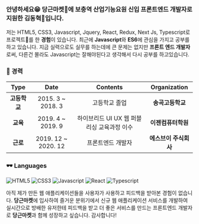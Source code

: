 ### 안녕하세요😁 당근마켓🥕에 보충역 산업기능요원 신입 프론트엔드 개발자로 지원한 김동혁🐹입니다.

저는 HTML5, CSS3, Javascript, Jquery, React, Redux, Next Js, Typescript로 프로젝트🏢를 한 **경험**이 있습니다.
최근에 **Javascript**와 **ES6**에 관심을 가지고 공부를 하고 있습니다. 지금 실력으로도 실무를 하는데에 큰 문제는 없지만 **프론트 엔드 개발자**로써,
다른건 몰라도 Javascript는 잘해야된다고 생각해서 다시 공부를 하고있습니다.

### 🧡 경력

| **Type** | **Date** | **Contents** | **Organization** |
|:--------:|:--------:|:--------:|:--------:|
| **고등학교** | 2015. 3 ~ 2018. 3 | 고등학교 졸업 | **송곡고등학교** |
| **교육** | 2019. 4 ~ 2019. 9 | 하이브리드 UI UX 웹 퍼블리싱 교육과정 이수 | **이젠컴퓨터학원** |
| **근로** | 2019. 12 ~ 2020. 12 | 프론트엔드 개발자 | **에스브이 주식회사** |

### 🕶 Languages
![HTML5](https://img.shields.io/badge/HTML5-%E2%98%85%E2%98%85%E2%98%85%E2%98%85%E2%98%86-ff8a3d?style=plastic&logo=HTML5&logoColor=white) ![CSS3](https://img.shields.io/badge/CSS3-%E2%98%85%E2%98%85%E2%98%85%E2%98%85%E2%98%85-56c271?style=plastic&logo=CSS3&logoColor=white) ![Javascript](https://img.shields.io/badge/JAVASCRIPT-%E2%98%85%E2%98%85%E2%98%85%E2%98%85%E2%98%86-ff8a3d?style=plastic&logo=Javascript&logoColor=white) ![React](https://img.shields.io/badge/REACT-%E2%98%85%E2%98%85%E2%98%85%E2%98%85%E2%98%86-ff8a3d?style=plastic&logo=React&logoColor=white) ![Typescript](https://img.shields.io/badge/TYPESCRIPT-%E2%98%85%E2%98%85%E2%98%86%E2%98%86%E2%98%86-ff8a3d?style=plastic&logo=Typescript&logoColor=white)


아직 제가 만든 웹 애플리케이션들을 사용자가 사용하고 피드백을 받아본 경험이 없습니다. **당근마켓**에 입사하여 즐거운 분위기에서 신규 웹 애플리케이션 서비스를 개발하여 실시간으로 방배한 유저한테 피드백을 받고 더 좋은 서비스를 만드는 프론트엔드 개발자로 **당근마켓**과 함께 성장하고 싶습니다. 감사합니다!
